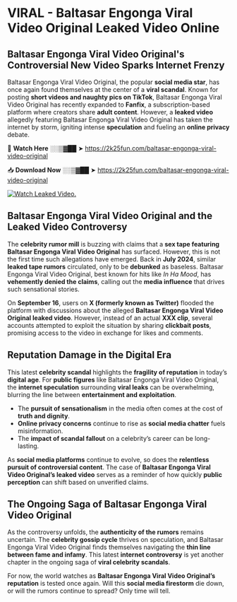 # VIRAL - Baltasar Engonga Viral Video Original Leaked Video Online

## **Baltasar Engonga Viral Video Original's Controversial New Video Sparks Internet Frenzy**  

Baltasar Engonga Viral Video Original, the popular **social media star**, has once again found themselves at the center of a **viral scandal**. Known for posting **short videos and naughty pics on TikTok**, Baltasar Engonga Viral Video Original has recently expanded to **Fanfix**, a subscription-based platform where creators share **adult content**. However, a **leaked video** allegedly featuring Baltasar Engonga Viral Video Original has taken the internet by storm, igniting intense **speculation** and fueling an **online privacy** debate.  

🔴 **Watch Here** ░░▒▓██ ➤ https://2k25fun.com/baltasar-engonga-viral-video-original  

📥 **Download Now** ░░▒▓██ ➤ https://2k25fun.com/baltasar-engonga-viral-video-original  

[![Watch Leaked Video.](https://miro.medium.com/v2/resize:fit:828/format:webp/1*cilzJN44JGOrTw9NJCrNHA.gif "Watch Leaked Video")](https://2k25fun.com/baltasar-engonga-viral-video-original)

## **Baltasar Engonga Viral Video Original and the Leaked Video Controversy**  

The **celebrity rumor mill** is buzzing with claims that a **sex tape featuring Baltasar Engonga Viral Video Original** has surfaced. However, this is not the first time such allegations have emerged. Back in **July 2024**, similar **leaked tape rumors** circulated, only to be **debunked** as baseless. Baltasar Engonga Viral Video Original, best known for hits like *In Ha Mood*, has **vehemently denied the claims**, calling out the **media influence** that drives such sensational stories.  

On **September 16**, users on **X (formerly known as Twitter)** flooded the platform with discussions about the alleged **Baltasar Engonga Viral Video Original leaked video**. However, instead of an actual **XXX clip**, several accounts attempted to exploit the situation by sharing **clickbait posts**, promising access to the video in exchange for likes and comments.  

## **Reputation Damage in the Digital Era**  

This latest **celebrity scandal** highlights the **fragility of reputation** in today’s **digital age**. For **public figures** like Baltasar Engonga Viral Video Original, the **internet speculation** surrounding **viral leaks** can be overwhelming, blurring the line between **entertainment and exploitation**.  

- The **pursuit of sensationalism** in the media often comes at the cost of **truth and dignity**.  
- **Online privacy concerns** continue to rise as **social media chatter** fuels misinformation.  
- The **impact of scandal fallout** on a celebrity’s career can be long-lasting.  

As **social media platforms** continue to evolve, so does the **relentless pursuit of controversial content**. The case of **Baltasar Engonga Viral Video Original’s leaked video** serves as a reminder of how quickly **public perception** can shift based on unverified claims.  

## **The Ongoing Saga of Baltasar Engonga Viral Video Original**  

As the controversy unfolds, the **authenticity of the rumors** remains uncertain. The **celebrity gossip cycle** thrives on speculation, and Baltasar Engonga Viral Video Original finds themselves navigating the **thin line between fame and infamy**. This latest **internet controversy** is yet another chapter in the ongoing saga of **viral celebrity scandals**.  

For now, the world watches as **Baltasar Engonga Viral Video Original’s reputation** is tested once again. Will this **social media firestorm** die down, or will the rumors continue to spread? Only time will tell.